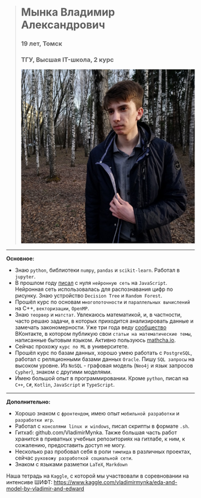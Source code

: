 > # Мынка Владимир Александрович
> ### 19 лет, Томск
> ### ТГУ, Высшая IT-школа, 2 курс
> ![Это я!](./3H69ZHCivSk2.jpg)


---


**Основное:**
* Знаю `python`, библиотеки `numpy`, `pandas` и `scikit-learn`. Работал в `jupyter`.
* В прошлом году [писал](https://github.com/VladimirMynka/Neural-Network) с нуля `нейронную сеть` на `JavaScript`. Нейронная сеть использовалась для распознавания цифр по рисунку. Знаю устройство `Decision Tree` и `Random Forest`.
* Прошёл курс по основам `многопоточности` и `параллельных вычислений` на C++, `векторизации`, `OpenMP`.
* Знаю `теорвер` и `матстат`. Увлекаюсь математикой, и, в частности, часто решаю задачи, в которых приходится анализировать данные и замечать закономерности. Уже три года веду [сообщество](https://vk.com/mathemynka) ВКонтакте, в котором публикую свои `статьи на математические темы`, написанные бытовым языком. Активно пользуюсь [mathcha.io](https://www.mathcha.io/).
* Сейчас прохожу `курс по ML` в университете.
* Прошёл курс по базам данных, хорошо умею работать с `PostgreSQL`, работал с реляционными базами данных `Oracle`. Пишу `SQL запросы` на высоком уровне. Из `NoSQL` - графовая модель (`Neo4j` и язык запросов `Cypher`), знаком с другими моделями.
* Имею большой опыт в программировании. Кроме `python`, писал на `C++`, `C#`, `Kotlin`, `JavaScript` и `TypeScript`. 


---


**Дополнительно:**
- Хорошо знаком с `фронтендом`, имею опыт `мобильной разработки` и `разработки игр`.
- Работал с `консолями linux и windows`, писал скрипты в формате `.sh`.
- Гитхаб: github.com/VladimirMynka. Также большая часть работ хранится в приватных учебных репозиториях на гитлабе, к ним, к сожалению, предоставить доступ не могу.
- Несколько раз пробовал себя в роли `тимлида` в различных проектах, сейчас `руковожу разработкой социальной сети`.
- Знаком с языками разметки `LaTeX`, `Markdown`

Наша тетрадь на `Kaggle`, с которой мы участвовали в соревновании на интенсиве ШИФТ: https://www.kaggle.com/vladimirmynka/eda-and-model-by-vladimir-and-edward
